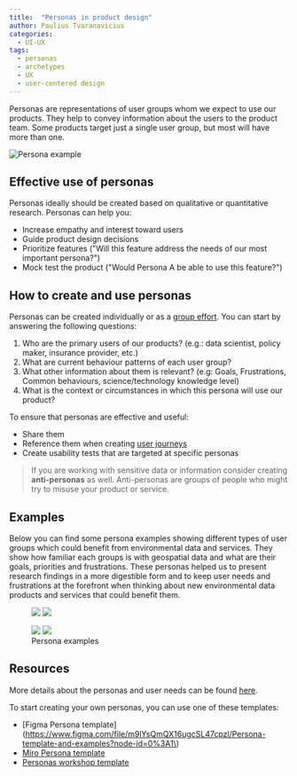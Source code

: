 ```yaml
---
title:  "Personas in product design"
author: Paulius Tvaranavicius
categories:
  - UI-UX
tags:
  - personas
  - archetypes
  - UX
  - user-centered design
---
```


Personas are representations of user groups whom we expect to use our products. They help to convey information about the users to the product team. Some products target just a single user group, but most will have more than one.

![Persona example](../../assets/images/2021-08-11-personas/teds-persona-4.png)

## Effective use of personas

Personas ideally should be created based on qualitative or quantitative research. Personas can help you:

* Increase empathy and interest toward users
* Guide product design decisions
* Prioritize features ("Will this feature address the needs of our most important persona?")
* Mock test the product ("Would Persona A be able to use this feature?")

## How to create and use personas

Personas can be created individually or as a [group effort](https://miro.com/app/board/o9J_l2uIqjs=/). You can start by answering the following questions:

1. Who are the primary users of our products? (e.g.: data scientist, policy maker, insurance provider, etc.)
2. What are current behaviour patterns of each user group?
3. What other information about them is relevant? (e.g: Goals, Frustrations, Common behaviours, science/technology knowledge level)
4. What is the context or circumstances in which this persona will use our product?

To ensure that personas are effective and useful:
* Share them
* Reference them when creating [user journeys](https://www.gov.uk/service-manual/design/map-a-users-whole-problem)
* Create usability tests that are targeted at specific personas

> If you are working with sensitive data or information consider creating **anti-personas** as well. Anti-personas are groups of people who might try to misuse your product or service.

## Examples

Below you can find some persona examples showing different types of user groups which could benefit from environmental data and services. They show how familiar each groups is with geospatial data and what are their goals, priorities and frustrations. These personas helped us to present research findings in a more digestible form and to keep user needs and frustrations at the forefront when thinking about new environmental data products and services that could benefit them.

<figure class="half">
    <a href="../../assets/images/2021-08-11-personas/teds-persona-1.png"><img src="../../assets/images/2021-08-11-personas/teds-persona-1.png"></a>
    <a href="../../assets/images/2021-08-11-personas/teds-persona-5.png"><img src="../../assets/images/2021-08-11-personas/teds-persona-5.png"></a>
</figure>

<figure class="half">
    <a href="../../assets/images/2021-08-11-personas/teds-persona-2.png"><img src="../../assets/images/2021-08-11-personas/teds-persona-2.png"></a>
    <a href="../../assets/images/2021-08-11-personas/teds-persona-6.png"><img src="../../assets/images/2021-08-11-personas/teds-persona-6.png"></a>
    <figcaption>Persona examples</figcaption>
</figure>

## Resources

More details about the personas and user needs can be found [here](https://www.gov.uk/service-manual/user-research/start-by-learning-user-needs).

To start creating your own personas, you can use one of these templates:

* [Figma Persona template](https://www.figma.com/file/m9lYsQmQX16ugcSL47cpzl/Persona-template-and-examples?node-id=0%3A1\)
* [Miro Persona template](https://miro.com/app/board/o9J_l2vzPNs=/)
* [Personas workshop template](https://miro.com/app/board/o9J_l2uIqjs=/)

